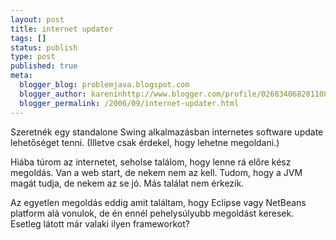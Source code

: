 ```yaml
---
layout: post
title: internet updater
tags: []
status: publish
type: post
published: true
meta:
  blogger_blog: problemjava.blogspot.com
  blogger_author: kareninhttp://www.blogger.com/profile/02683406828110839343noreply@blogger.com
  blogger_permalink: /2006/09/internet-updater.html
---
```

Szeretnék egy standalone Swing alkalmazásban internetes software update
lehetőséget tenni. (Illetve csak érdekel, hogy lehetne megoldani.)

Hiába túrom az internetet, seholse találom, hogy lenne rá előre kész megoldás.
Van a web start, de nekem nem az kell. Tudom, hogy a JVM magát tudja, de nekem
az se jó. Más találat nem érkezik.

Az egyetlen megoldás eddig amit találtam, hogy Eclipse vagy NetBeans platform
alá vonulok, de én ennél pehelysúlyubb megoldást keresek. Esetleg látott már
valaki ilyen frameworkot?

